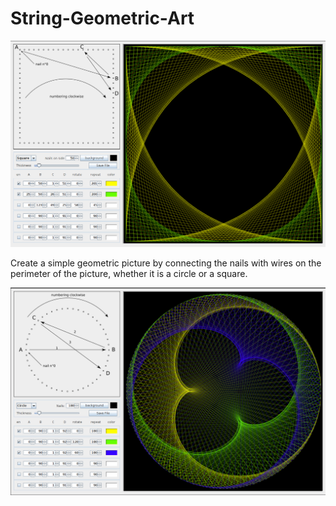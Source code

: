 # String-Geometric-Art

![Preview of Software](StringGeometricArt/src/images/example-square.png "Square Art")

Create a simple geometric picture by connecting the nails with wires on the perimeter of the picture, whether it is a circle or a square.

![Preview of Software](StringGeometricArt/src/images/sample-circle.png "Circle Art")